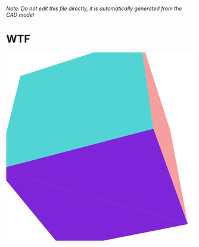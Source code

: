 ###### Note: Do not edit this file directly, it is automatically generated from the CAD model

# WTF

![](/project.svg)

